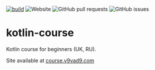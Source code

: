 [![build](https://github.com/y9vad9/kotlin-course/actions/workflows/deploy.js.yml/badge.svg)](https://github.com/y9vad9/kotlin-course/actions/workflows/deploy.js.yml)
![Website](https://img.shields.io/website?up_message=working&url=https%3A%2F%2Fcourse.y9vad9.com)
![GitHub pull requests](https://img.shields.io/github/issues-pr/y9vad9/kotlin-course)
![GitHub issues](https://img.shields.io/github/issues/y9vad9/kotlin-course)
# kotlin-course
Kotlin course for beginners (UK, RU).

Site available at [course.y9vad9.com](https://course.y9vad9.com/docs/intro)

